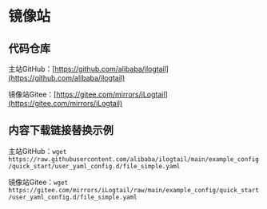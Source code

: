 # 镜像站

## 代码仓库

主站GitHub：[https://github.com/alibaba/ilogtail](https://github.com/alibaba/ilogtail)

镜像站Gitee：[https://gitee.com/mirrors/iLogtail](https://gitee.com/mirrors/iLogtail)

## 内容下载链接替换示例

主站GitHub：`wget https://raw.githubusercontent.com/alibaba/ilogtail/main/example_config/quick_start/user_yaml_config.d/file_simple.yaml`

镜像站Gitee：`wget https://gitee.com/mirrors/iLogtail/raw/main/example_config/quick_start/user_yaml_config.d/file_simple.yaml`
